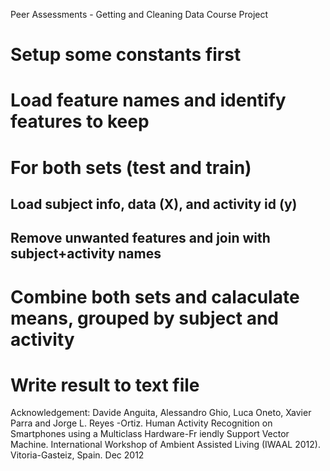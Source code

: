 Peer Assessments - Getting and Cleaning Data Course Project


# Setup some constants first
# Load feature names and identify features to keep
# For both sets (test and train)
## Load subject info, data (X), and activity id (y)
## Remove unwanted features and join with subject+activity names
# Combine both sets and calaculate means, grouped by subject and activity
# Write result to text file


Acknowledgement:
Davide Anguita, Alessandro Ghio, Luca Oneto, Xavier Parra and Jorge L. Reyes
-Ortiz. Human Activity Recognition on Smartphones using a Multiclass Hardware-Fr
iendly Support Vector Machine. International Workshop of Ambient Assisted Living
 (IWAAL 2012). Vitoria-Gasteiz, Spain. Dec 2012

